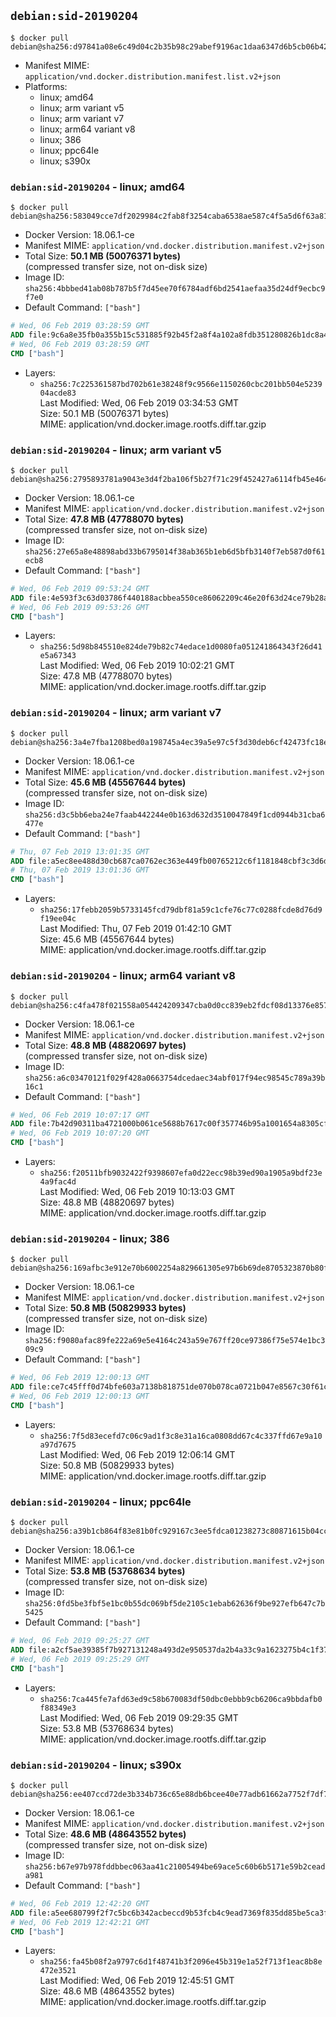 ## `debian:sid-20190204`

```console
$ docker pull debian@sha256:d97841a08e6c49d04c2b35b98c29abef9196ac1daa6347d6b5cb06b4215995d2
```

-	Manifest MIME: `application/vnd.docker.distribution.manifest.list.v2+json`
-	Platforms:
	-	linux; amd64
	-	linux; arm variant v5
	-	linux; arm variant v7
	-	linux; arm64 variant v8
	-	linux; 386
	-	linux; ppc64le
	-	linux; s390x

### `debian:sid-20190204` - linux; amd64

```console
$ docker pull debian@sha256:583049cce7df2029984c2fab8f3254caba6538ae587c4f5a5d6f63a81b169f3f
```

-	Docker Version: 18.06.1-ce
-	Manifest MIME: `application/vnd.docker.distribution.manifest.v2+json`
-	Total Size: **50.1 MB (50076371 bytes)**  
	(compressed transfer size, not on-disk size)
-	Image ID: `sha256:4bbbed41ab08b787b5f7d45ee70f6784adf6bd2541aefaa35d24df9ecbc9f7e0`
-	Default Command: `["bash"]`

```dockerfile
# Wed, 06 Feb 2019 03:28:59 GMT
ADD file:9c6a8e35fb0a355b15c531885f92b45f2a8f4a102a8fdb351280826b1dc8a455 in / 
# Wed, 06 Feb 2019 03:28:59 GMT
CMD ["bash"]
```

-	Layers:
	-	`sha256:7c225361587bd702b61e38248f9c9566e1150260cbc201bb504e523904acde83`  
		Last Modified: Wed, 06 Feb 2019 03:34:53 GMT  
		Size: 50.1 MB (50076371 bytes)  
		MIME: application/vnd.docker.image.rootfs.diff.tar.gzip

### `debian:sid-20190204` - linux; arm variant v5

```console
$ docker pull debian@sha256:2795893781a9043e3d4f2ba106f5b27f71c29f452427a6114fb45e4642c9103f
```

-	Docker Version: 18.06.1-ce
-	Manifest MIME: `application/vnd.docker.distribution.manifest.v2+json`
-	Total Size: **47.8 MB (47788070 bytes)**  
	(compressed transfer size, not on-disk size)
-	Image ID: `sha256:27e65a8e48898abd33b6795014f38ab365b1eb6d5bfb3140f7eb587d0f61ecb8`
-	Default Command: `["bash"]`

```dockerfile
# Wed, 06 Feb 2019 09:53:24 GMT
ADD file:4e593f3c63d03786f440188acbbea550ce86062209c46e20f63d24ce79b28a98 in / 
# Wed, 06 Feb 2019 09:53:26 GMT
CMD ["bash"]
```

-	Layers:
	-	`sha256:5d98b845510e824de79b82c74edace1d0080fa051241864343f26d41e5a67343`  
		Last Modified: Wed, 06 Feb 2019 10:02:21 GMT  
		Size: 47.8 MB (47788070 bytes)  
		MIME: application/vnd.docker.image.rootfs.diff.tar.gzip

### `debian:sid-20190204` - linux; arm variant v7

```console
$ docker pull debian@sha256:3a4e7fba1208bed0a198745a4ec39a5e97c5f3d30deb6cf42473fc18ee029846
```

-	Docker Version: 18.06.1-ce
-	Manifest MIME: `application/vnd.docker.distribution.manifest.v2+json`
-	Total Size: **45.6 MB (45567644 bytes)**  
	(compressed transfer size, not on-disk size)
-	Image ID: `sha256:d3c5bb6eba24e7faab442244e0b163d632d3510047849f1cd0944b31cba6477e`
-	Default Command: `["bash"]`

```dockerfile
# Thu, 07 Feb 2019 13:01:35 GMT
ADD file:a5ec8ee488d30cb687ca0762ec363e449fb00765212c6f1181848cbf3c3d6d1f in / 
# Thu, 07 Feb 2019 13:01:36 GMT
CMD ["bash"]
```

-	Layers:
	-	`sha256:17febb2059b5733145fcd79dbf81a59c1cfe76c77c0288fcde8d76d9f19ee04c`  
		Last Modified: Thu, 07 Feb 2019 01:42:10 GMT  
		Size: 45.6 MB (45567644 bytes)  
		MIME: application/vnd.docker.image.rootfs.diff.tar.gzip

### `debian:sid-20190204` - linux; arm64 variant v8

```console
$ docker pull debian@sha256:c4fa478f021558a054424209347cba0d0cc839eb2fdcf08d13376e857af42d87
```

-	Docker Version: 18.06.1-ce
-	Manifest MIME: `application/vnd.docker.distribution.manifest.v2+json`
-	Total Size: **48.8 MB (48820697 bytes)**  
	(compressed transfer size, not on-disk size)
-	Image ID: `sha256:a6c03470121f029f428a0663754dcedaec34abf017f94ec98545c789a39b16c1`
-	Default Command: `["bash"]`

```dockerfile
# Wed, 06 Feb 2019 10:07:17 GMT
ADD file:7b42d90311ba4721000b061ce5688b7617c00f357746b95a1001654a8305cf2e in / 
# Wed, 06 Feb 2019 10:07:20 GMT
CMD ["bash"]
```

-	Layers:
	-	`sha256:f20511bfb9032422f9398607efa0d22ecc98b39ed90a1905a9bdf23e4a9fac4d`  
		Last Modified: Wed, 06 Feb 2019 10:13:03 GMT  
		Size: 48.8 MB (48820697 bytes)  
		MIME: application/vnd.docker.image.rootfs.diff.tar.gzip

### `debian:sid-20190204` - linux; 386

```console
$ docker pull debian@sha256:169afbc3e912e70b6002254a829661305e97b6b69de8705323870b80fef19767
```

-	Docker Version: 18.06.1-ce
-	Manifest MIME: `application/vnd.docker.distribution.manifest.v2+json`
-	Total Size: **50.8 MB (50829933 bytes)**  
	(compressed transfer size, not on-disk size)
-	Image ID: `sha256:f9080afac89fe222a69e5e4164c243a59e767ff20ce97386f75e574e1bc309c9`
-	Default Command: `["bash"]`

```dockerfile
# Wed, 06 Feb 2019 12:00:13 GMT
ADD file:ce7c45fff0d74bfe603a7138b818751de070b078ca0721b047e8567c30f61cf0 in / 
# Wed, 06 Feb 2019 12:00:13 GMT
CMD ["bash"]
```

-	Layers:
	-	`sha256:7f5d83ecefd7c06c9ad1f3c8e31a16ca0808dd67c4c337ffd67e9a10a97d7675`  
		Last Modified: Wed, 06 Feb 2019 12:06:14 GMT  
		Size: 50.8 MB (50829933 bytes)  
		MIME: application/vnd.docker.image.rootfs.diff.tar.gzip

### `debian:sid-20190204` - linux; ppc64le

```console
$ docker pull debian@sha256:a39b1cb864f83e81b0fc929167c3ee5fdca01238273c80871615b04cc6d5b177
```

-	Docker Version: 18.06.1-ce
-	Manifest MIME: `application/vnd.docker.distribution.manifest.v2+json`
-	Total Size: **53.8 MB (53768634 bytes)**  
	(compressed transfer size, not on-disk size)
-	Image ID: `sha256:0fd5be3fbf5e1bc0b55dc069bf5de2105c1ebab62636f9be927efb647c7b5425`
-	Default Command: `["bash"]`

```dockerfile
# Wed, 06 Feb 2019 09:25:27 GMT
ADD file:a2cf5ae39385f7b927131248a493d2e950537da2b4a33c9a1623275b4c1f37cb in / 
# Wed, 06 Feb 2019 09:25:29 GMT
CMD ["bash"]
```

-	Layers:
	-	`sha256:7ca445fe7afd63ed9c58b670083df50dbc0ebbb9cb6206ca9bbdafb0f88349e3`  
		Last Modified: Wed, 06 Feb 2019 09:29:35 GMT  
		Size: 53.8 MB (53768634 bytes)  
		MIME: application/vnd.docker.image.rootfs.diff.tar.gzip

### `debian:sid-20190204` - linux; s390x

```console
$ docker pull debian@sha256:ee407ccd72de3b334b736c65e88db6bcee40e77adb61662a7752f7df71bb2295
```

-	Docker Version: 18.06.1-ce
-	Manifest MIME: `application/vnd.docker.distribution.manifest.v2+json`
-	Total Size: **48.6 MB (48643552 bytes)**  
	(compressed transfer size, not on-disk size)
-	Image ID: `sha256:b67e97b978fddbbec063aa41c21005494be69ace5c60b6b5171e59b2ceada981`
-	Default Command: `["bash"]`

```dockerfile
# Wed, 06 Feb 2019 12:42:20 GMT
ADD file:a5ee680799f2f7c5bc6b342acbeccd9b53fcb4c9ead7369f835dd85be5ca3fa7 in / 
# Wed, 06 Feb 2019 12:42:21 GMT
CMD ["bash"]
```

-	Layers:
	-	`sha256:fa45b08f2a9797c6d1f48741b3f2096e45b319e1a52f713f1eac8b8e472e3521`  
		Last Modified: Wed, 06 Feb 2019 12:45:51 GMT  
		Size: 48.6 MB (48643552 bytes)  
		MIME: application/vnd.docker.image.rootfs.diff.tar.gzip
